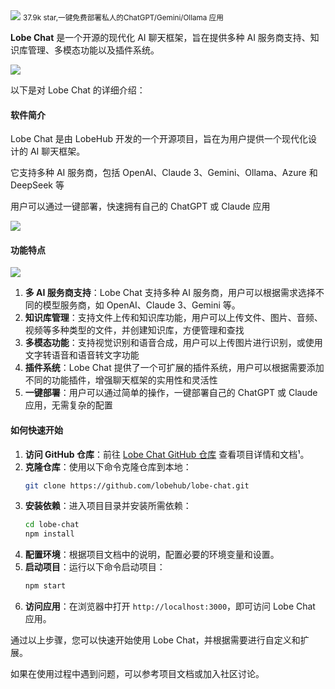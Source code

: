 <img src="/assets/image/240904-lobe-chat-1.png">
<small>37.9k star,一键免费部署私人的ChatGPT/Gemini/Ollama 应用</small>

**Lobe Chat** 是一个开源的现代化 AI 聊天框架，旨在提供多种 AI 服务商支持、知识库管理、多模态功能以及插件系统。

![](/assets/image/240904-lobe-chat.png)

以下是对 Lobe Chat 的详细介绍：

#### 软件简介
Lobe Chat 是由 LobeHub 开发的一个开源项目，旨在为用户提供一个现代化设计的 AI 聊天框架。

它支持多种 AI 服务商，包括 OpenAI、Claude 3、Gemini、Ollama、Azure 和 DeepSeek 等

用户可以通过一键部署，快速拥有自己的 ChatGPT 或 Claude 应用

![](/assets/image/240904-lobe-chat-1.png)

#### 功能特点
![](/assets/image/240904-lobe-chat-2.png)
1. **多 AI 服务商支持**：Lobe Chat 支持多种 AI 服务商，用户可以根据需求选择不同的模型服务商，如 OpenAI、Claude 3、Gemini 等。
2. **知识库管理**：支持文件上传和知识库功能，用户可以上传文件、图片、音频、视频等多种类型的文件，并创建知识库，方便管理和查找
3. **多模态功能**：支持视觉识别和语音合成，用户可以上传图片进行识别，或使用文字转语音和语音转文字功能
4. **插件系统**：Lobe Chat 提供了一个可扩展的插件系统，用户可以根据需要添加不同的功能插件，增强聊天框架的实用性和灵活性
5. **一键部署**：用户可以通过简单的操作，一键部署自己的 ChatGPT 或 Claude 应用，无需复杂的配置

#### 如何快速开始
1. **访问 GitHub 仓库**：前往 [Lobe Chat GitHub 仓库](https://github.com/lobehub/lobe-chat) 查看项目详情和文档¹。
2. **克隆仓库**：使用以下命令克隆仓库到本地：
   ```bash
   git clone https://github.com/lobehub/lobe-chat.git
   ```
3. **安装依赖**：进入项目目录并安装所需依赖：
   ```bash
   cd lobe-chat
   npm install
   ```
4. **配置环境**：根据项目文档中的说明，配置必要的环境变量和设置。
5. **启动项目**：运行以下命令启动项目：
   ```bash
   npm start
   ```
6. **访问应用**：在浏览器中打开 `http://localhost:3000`，即可访问 Lobe Chat 应用。

通过以上步骤，您可以快速开始使用 Lobe Chat，并根据需要进行自定义和扩展。

如果在使用过程中遇到问题，可以参考项目文档或加入社区讨论。



